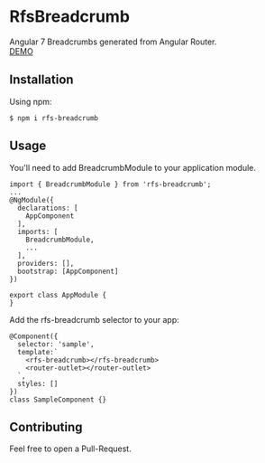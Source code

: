 # RfsBreadcrumb

Angular 7 Breadcrumbs generated from Angular Router.  
[DEMO](https://rfs-breadcrumb.stackblitz.io)

## Installation

Using npm: 
  
`
$ npm i rfs-breadcrumb
`

## Usage
  
You'll need to add BreadcrumbModule to your application module.  
  
```
import { BreadcrumbModule } from 'rfs-breadcrumb';
...
@NgModule({
  declarations: [
    AppComponent
  ],
  imports: [
    BreadcrumbModule,
    ...
  ],
  providers: [],
  bootstrap: [AppComponent]
})

export class AppModule {
}
```
  
Add the rfs-breadcrumb selector to your app:
```
@Component({
  selector: 'sample',
  template:`
    <rfs-breadcrumb></rfs-breadcrumb>
    <router-outlet></router-outlet>
  `,
  styles: []
})
class SampleComponent {}
```  
  
## Contributing
  
Feel free to open a Pull-Request.
